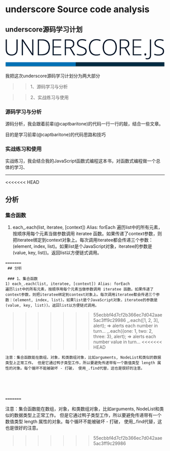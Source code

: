 # underscore Source code analysis 

## underscore源码学习计划

![Alt text](docs/images/underscore.png)

我把这次underscore源码学习计划分为两大部分

>> 1、源码学习与分析

>> 2、实战练习与使用 

### 源码学习与分析

源码分析，我会跟着前辈(@captbaritone)的代码一行一行的敲，结合一些文章。

目的是学习前辈(@captbaritone)的代码思路和技巧

### 实战练习和使用

实战练习，我会结合我的JavaScript函数式编程这本书，对函数式编程做一个总体的学习、

----------
<<<<<<< HEAD

 ## 分析

 ### 集合函数
1) each_.each(list, iteratee, [context]) Alias: forEach 遍历list中的所有元素，按顺序用每个元素当做参数调用 iteratee 函数。如果传递了context参数，则把iteratee绑定到context对象上。每次调用iteratee都会传递三个参数：(element, index, list)。如果list是个JavaScript对象，iteratee的参数是 (value, key, list))。返回list以方便链式调用。
 ```
=======
 ## 分析
 
 ### 1、集合函数
1) each_.each(list, iteratee, [context]) Alias: forEach 
遍历list中的所有元素，按顺序用每个元素当做参数调用 iteratee 函数。如果传递了context参数，则把iteratee绑定到context对象上。每次调用iteratee都会传递三个参数：(element, index, list)。如果list是个JavaScript对象，iteratee的参数是 (value, key, list))。返回list以方便链式调用。
```
>>>>>>> 55ecbbf4d7cf2b366ec7d042aae5ac3ff9c29986
_.each([1, 2, 3], alert);
=> alerts each number in turn...
_.each({one: 1, two: 2, three: 3}, alert);
=> alerts each number value in turn...
<<<<<<< HEAD
 ```
注意：集合函数能在数组，对象，和类数组对象，比如arguments, NodeList和类似的数据类型上正常工作。 但是它通过鸭子类型工作，所以要避免传递带有一个数值类型 length 属性的对象。每个循环不能被破坏 - 打破， 使用_.find代替，这也是很好的注意。  





=======
```
注意：集合函数能在数组，对象，和类数组对象，比如arguments, NodeList和类似的数据类型上正常工作。 但是它通过鸭子类型工作，所以要避免传递带有一个数值类型 length 属性的对象。每个循环不能被破坏 - 打破， 使用_.find代替，这也是很好的注意。
 
>>>>>>> 55ecbbf4d7cf2b366ec7d042aae5ac3ff9c29986



